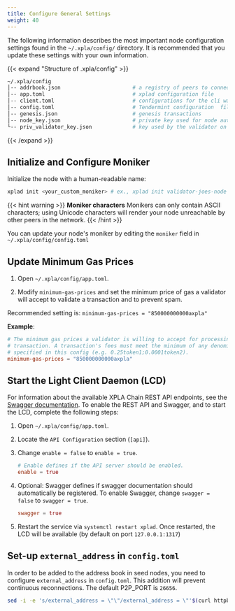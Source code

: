 ```yaml
---
title: Configure General Settings
weight: 40
---
```


The following information describes the most important node configuration settings found in the `~/.xpla/config/` directory. It is recommended that you update these settings with your own information.

{{< expand "Structure of .xpla/config" >}}
```bash
~/.xpla/config
│-- addrbook.json                       # a registry of peers to connect to
│-- app.toml                            # xplad configuration file
│-- client.toml                         # configurations for the cli wallet (ex xplacli)
│-- config.toml                         # Tendermint configuration  file
│-- genesis.json                        # genesis transactions
│-- node_key.json                       # private key used for node authentication in the p2p protocol (its corresponding public key is the nodeid)
└-- priv_validator_key.json             # key used by the validator on the node to sign blocks
```
{{< /expand >}}

## Initialize and Configure Moniker

Initialize the node with a human-readable name:

```bash
xplad init <your_custom_moniker> # ex., xplad init validator-joes-node
```

{{< hint warning >}}
**Moniker characters**
Monikers can only contain ASCII characters; using Unicode characters will render your node unreachable by other peers in the network.
{{< /hint >}}

You can update your node's moniker by editing the `moniker` field in `~/.xpla/config/config.toml`

## Update Minimum Gas Prices

1. Open `~/.xpla/config/app.toml`.

2. Modify `minimum-gas-prices` and set the minimum price of gas a validator will accept to validate a transaction and to prevent spam.

Recommended setting is:
`minimum-gas-prices = "850000000000axpla"`

**Example**:

````toml
# The minimum gas prices a validator is willing to accept for processing a
# transaction. A transaction's fees must meet the minimum of any denomination
# specified in this config (e.g. 0.25token1;0.0001token2).
minimum-gas-prices = "850000000000axpla"
````

## Start the Light Client Daemon (LCD)

For information about the available XPLA Chain REST API endpoints, see the [Swagger documentation](https://cube-lcd.xpla.dev/swagger/). To enable the REST API and Swagger, and to start the LCD, complete the following steps:

1. Open `~/.xpla/config/app.toml`.

2. Locate the `API Configuration` section (`[api]`).

3. Change `enable = false` to `enable = true`.

   ```toml
   # Enable defines if the API server should be enabled.
   enable = true

4. Optional: Swagger defines if swagger documentation should automatically be registered. To enable Swagger, change `swagger = false` to `swagger = true`.

   ```toml
   swagger = true
   ```

5. Restart the service via `systemctl restart xplad`. Once restarted, the LCD will be available (by default on port `127.0.0.1:1317`)

## Set-up `external_address` in `config.toml`

In order to be added to the address book in seed nodes, you need to configure `external_address` in `config.toml`. This addition will prevent continuous reconnections. The default P2P_PORT is `26656`.

```sh
sed -i -e 's/external_address = \"\"/external_address = \"'$(curl httpbin.org/ip | jq -r .origin)':26656\"/g' ~/.xpla/config/config.toml
```
